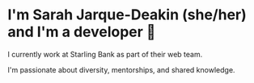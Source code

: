 # I'm Sarah Jarque-Deakin (she/her) and I'm a developer 👋

I currently work at Starling Bank as part of their web team. 

I'm passionate about diversity, mentorships, and shared knowledge. 

<!--
**Sdeakin93/Sdeakin93** is a ✨ _special_ ✨ repository because its `README.md` (this file) appears on your GitHub profile.

Here are some ideas to get you started:

- 🔭 I’m currently working on ...
- 🌱 I’m currently learning ...
- 👯 I’m looking to collaborate on ...
- 🤔 I’m looking for help with ...
- 💬 Ask me about ...
- 📫 How to reach me: ...
- 😄 Pronouns: ...
- ⚡ Fun fact: ...
-->
